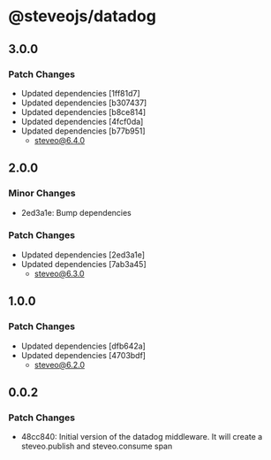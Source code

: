 # @steveojs/datadog

## 3.0.0

### Patch Changes

- Updated dependencies [1ff81d7]
- Updated dependencies [b307437]
- Updated dependencies [b8ce814]
- Updated dependencies [4fcf0da]
- Updated dependencies [b77b951]
  - steveo@6.4.0

## 2.0.0

### Minor Changes

- 2ed3a1e: Bump dependencies

### Patch Changes

- Updated dependencies [2ed3a1e]
- Updated dependencies [7ab3a45]
  - steveo@6.3.0

## 1.0.0

### Patch Changes

- Updated dependencies [dfb642a]
- Updated dependencies [4703bdf]
  - steveo@6.2.0

## 0.0.2

### Patch Changes

- 48cc840: Initial version of the datadog middleware. It will create a steveo.publish and steveo.consume span
